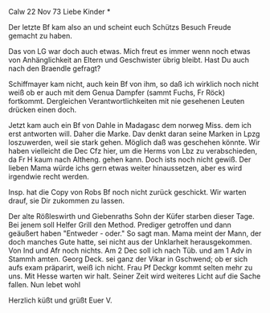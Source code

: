  Calw 22 Nov 73
Liebe Kinder <Fried>*

Der letzte Bf kam also an und scheint euch Schützs Besuch Freude gemacht zu haben.

Das von LG war doch auch etwas. Mich freut es immer wenn noch etwas von Anhänglichkeit an Eltern und Geschwister übrig bleibt. Hast Du auch nach den Braendle gefragt?

Schiffmayer kam nicht, auch kein Bf von ihm, so daß ich wirklich noch nicht weiß ob er auch mit dem Genua Dampfer (sammt Fuchs, Fr Röck) fortkommt. Dergleichen Verantwortlichkeiten mit nie gesehenen Leuten drücken einen doch.

Jetzt kam auch ein Bf von Dahle in Madagasc dem norweg Miss. dem ich erst antworten will. Daher die Marke. Dav denkt daran seine Marken in Lpzg loszuwerden, weil sie stark gehen. Möglich daß was geschehen könnte. 
Wir haben vielleicht die Dec Cfz hier, um die Herms von Lbz zu verabschieden, da Fr H kaum nach Altheng. gehen kann. Doch ists noch nicht gewiß. Der lieben Mama würde ichs gern etwas weiter hinaussetzen, aber es wird irgendwie recht werden.

Insp. hat die Copy von Robs Bf noch nicht zurück geschickt. Wir warten drauf, sie Dir zukommen zu lassen.

Der alte Rößleswirth und Giebenraths Sohn der Küfer starben dieser Tage. Bei jenem soll Helfer Grill den Method. Prediger getroffen und dann geäußert haben "Entweder - oder." So sagt man. Mama meint der Mann, der doch manches Gute hatte, sei nicht aus der Unklarheit herausgekommen. 
Von Ind und Afr noch nichts. Am 2 Dec soll ich nach Tüb. und am 1 Adv in Stammh amten. Georg Deck. sei ganz der Vikar in Gschwend; ob er sich aufs exam präparirt, weiß ich nicht. Frau Pf Deckgr kommt selten mehr zu uns. 
Mit Hesse warten wir halt. Seiner Zeit wird weiteres Licht auf die Sache fallen. Nun lebet wohl

Herzlich küßt und grüßt
 Euer V.
